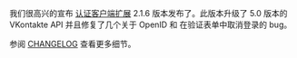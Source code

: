 我们很高兴的宣布 [认证客户端扩展](https://github.com/yiisoft/yii2-authclient) 2.1.6 版本发布了。此版本升级了 5.0 版本的 VKontakte API 并且修复了几个关于 OpenID 和 在验证表单中取消登录的 bug。

参阅 [CHANGELOG](https://github.com/yiisoft/yii2-authclient/blob/2.1.6/CHANGELOG.md) 查看更多细节。